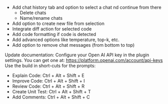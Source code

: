 - Add chat history tab and option to select a chat nd continue from there
    - Delete chats
    - Name/rename chats
- Add option to create new file from selection
- Integrate diff action for selected code
- Add code formatting if code is detected
- Add advanced options like temperature, top-k, etc.
- Add option to remove chat messages (from bottom to top)

Update documentation:
Configure your Open AI API key in the plugin settings. You can get one at: https://platform.openai.com/account/api-keys
Use the build in short-cuts for the prompts:
- Explain Code: Ctrl + Alt + Shift + E
- Improve Code: Ctrl + Alt + Shift + I
- Review Code: Ctrl + Alt + Shift + R
- Create Unit Test: Ctrl + Alt + Shift + T
- Add Comments: Ctrl + Alt + Shift + C
